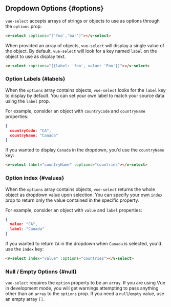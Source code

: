 ## Dropdown Options {#options}

`vue-select` accepts arrays of strings or objects to use as options through the `options` prop:

```html
<v-select :options="['foo','bar']"></v-select>
```

When provided an array of objects, `vue-select` will display a single value of the object. By default, `vue-select` will look for a key named `label` on the object to use as display text.

```html
<v-select :options="[{label: 'foo', value: 'Foo'}]"></v-select>
```

### Option Labels {#labels}

When the `options` array contains objects, `vue-select` looks for the `label` key to display by default. You can set your own label to match your source data using the `label` prop.

For example, consider an object with `countryCode` and `countryName` properties:

```json
{
  countryCode: "CA",
  countryName: "Canada"
}
```

If you wanted to display `Canada` in the dropdown, you'd use the `countryName` key:

```html
<v-select label="countryName" :options="countries"></v-select>
```

[](codepen://sagalbot/aEjLPB?height=500)


### Option index {#values}

When the `options` array contains objects, `vue-select` returns the whole object as dropdown value upon selection. You can specify your own `index` prop to return only the value contained in the specific property.

For example, consider an object with `value` and `label` properties:

```json
{
  value: "CA",
  label: "Canada"
}
```

If you wanted to return `CA` in the dropdown when `Canada` is selected, you'd use the `index` key:

```html
<v-select index="value" :options="countries"></v-select>
```


### Null / Empty Options {#null}

`vue-select` requires the `option` property to be an `array`. If you are using Vue in development mode, you will get warnings attempting to pass anything other than an `array` to the `options` prop. If you need a `null`/`empty` value, use an empty array `[]`.
